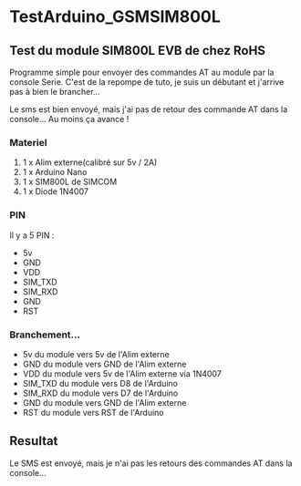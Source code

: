 # TestArduino_GSMSIM800L

## Test du module SIM800L EVB de chez RoHS

Programme simple pour envoyer des commandes AT au module par la console Serie.
C'est de la repompe de tuto, je suis un débutant et j'arrive pas à bien le brancher...

Le sms est bien envoyé, mais j'ai pas de retour des commande AT dans la console... Au moins ça avance !

### Materiel

1. 1 x Alim externe(calibré sur 5v / 2A)
2. 1 x Arduino Nano
3. 1 x SIM800L de SIMCOM
4. 1 x Diode 1N4007

### PIN

Il y a 5 PIN :
* 5v
* GND
* VDD
* SIM_TXD
* SIM_RXD
* GND
* RST
 
### Branchement...

* 5v du module vers 5v de l'Alim externe
* GND du module vers GND de l'Alim externe
* VDD du module vers 5v de l'Alim externe via 1N4007
* SIM_TXD du module vers D8 de l'Arduino
* SIM_RXD du module vers D7 de l'Arduino
* GND du module vers GND de l'Alim externe
* RST du module vers RST de l'Arduino

## Resultat
Le SMS est envoyé, mais je n'ai pas les retours des commandes AT dans la console...
